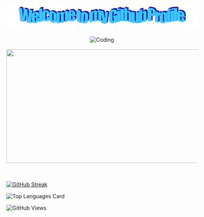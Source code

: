 <!-- "Hero" Header -->
<div align="center">
  <img src="https://github.com/AlexanderYovzhenko/AlexanderYovzhenko/blob/master/images/welcome.png?raw=true" style="max-width: 100%;" alt="Welcome to my Github Profile" />
  <br />
  <br />
  <img align="center" alt="Coding" width="700" src="https://media3.giphy.com/media/RpX3MPpmKt8FwpC23r/giphy.gif?cid=ecf05e47dz6ryhklojm0k0m72qccr8tw2v0oqf0a65xtzodr&ep=v1_gifs_search&rid=giphy.gif&ct=g">
  <br />
  <br />
  <a href="https://alexanderyovzhenko.github.io/Portfolio" target="blank"><img align="center" src="https://encrypted-tbn0.gstatic.com/images?q=tbn:ANd9GcQaRW_u5_ZSisy1XuGtnDdN7OdhfQ736WzIMMlUtG1jrrPunOha5vm0kX4tPp9BGVyRl6k&usqp=CAU" alt="" height="300" width="700" /></a>
</div>
<br />
<br />

[![GitHub Streak](https://github-readme-streak-stats.herokuapp.com/?user=AlexanderYovzhenko&theme=highcontrast)](https://git.io/streak-stats)

![Top Languages Card](https://github-readme-stats.vercel.app/api/top-langs/?username=AlexanderYovzhenko&theme=highcontrast)

![GitHub Views](https://komarev.com/ghpvc/?username=AlexanderYovzhenko&color=blueviolet)
